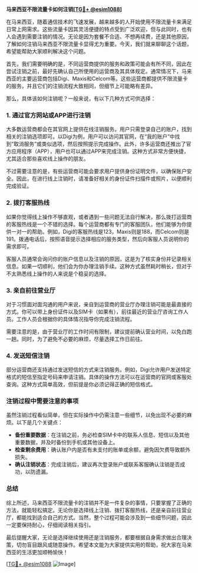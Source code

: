 **马来西亚不限流量卡如何注销[[TG💪+ @esim1088](https://t.me/s/esim1088)]**

在马来西亚，随着通信技术的飞速发展，越来越多的人开始使用不限流量卡来满足日常上网需求。这些流量卡因其灵活便捷的特点受到广泛欢迎，但与此同时，也有人会遇到需要注销的情况。无论是因为套餐不合适、不想再续费，还是其他原因，了解如何注销马来西亚不限流量卡显得尤为重要。今天，我们就来聊聊这个话题，希望能帮助大家顺利解决这个问题。

首先，我们需要明确的是，不同运营商提供的服务和政策可能会有所不同，因此在尝试注销之前，最好先确认自己所使用的运营商及其具体规定。通常情况下，马来西亚的主要运营商包括Digi、Maxis和Celcom等。这些运营商都提供不限流量卡的服务，并且它们的注销流程大致相同，但细节上可能略有差异。

那么，具体该如何注销呢？一般来说，有以下几种方式可供选择：

### 1. **通过官方网站或APP进行注销**
大多数运营商都会在其官网上提供在线注销服务。用户只需登录自己的账户，找到相关的注销选项即可。以Digi为例，用户可以访问其官网，在“我的账户”中找到“取消服务”或类似选项，然后按照提示完成操作。此外，许多运营商还推出了官方应用程序（APP），用户也可以通过APP来完成注销。这种方式非常方便快捷，尤其适合那些喜欢线上操作的朋友。

不过需要注意的是，有些运营商可能会要求用户提供身份证明文件，以确保账户安全。因此，在进行线上注销时，请准备好相关的身份证件扫描件或照片，以便顺利完成验证。

### 2. **拨打客服热线**
如果你觉得线上操作不够直观，或者遇到一些问题无法自行解决，那么拨打运营商的客服热线是一个不错的选择。每个运营商都有专门的客服团队，他们能够为你提供一对一的帮助。例如，Digi的客服热线是123，Maxis则是188，而Celcom则是191。拨通电话后，按照语音提示选择相应的服务类型，然后向客服人员说明你的需求即可。

客服人员通常会询问你的账户信息以及注销的原因，这是为了核实身份并记录相关信息。如果一切顺利，他们会为你办理注销手续。这种方式虽然耗时稍长，但对于不太熟悉线上操作的人来说是个稳妥的选择。

### 3. **亲自前往营业厅**
对于习惯面对面沟通的用户来说，亲自到运营商的营业厅办理注销可能是最直接的方式。你可以带上身份证件以及SIM卡（如果有），前往最近的营业厅咨询工作人员。工作人员会根据你的具体情况指导你完成注销流程。

需要注意的是，由于营业厅的工作时间有限制，建议提前确认营业时间，以免白跑一趟。同时，为了避免不必要的麻烦，尽量选择工作日前往。

### 4. **发送短信注销**
部分运营商还支持通过发送短信的方式来注销服务。例如，Digi允许用户发送特定格式的短信至指定号码来申请注销。具体的操作方法可以在运营商的官网或客服处查询。这种方式简单高效，但前提是你必须记得正确的短信格式。

### 注销过程中需要注意的事项

虽然注销过程看似简单，但在实际操作中仍需注意一些细节，以免出现不必要的麻烦。以下是几个关键点：

- **备份重要数据**：在注销之前，务必检查SIM卡中的联系人信息、短信以及其他重要数据，并及时备份到手机或其他设备上。
- **检查剩余费用**：确认账户内是否有未支付的账单或余额，避免因欠费导致额外损失。
- **确认注销状态**：完成注销后，建议再次登录账户或联系客服确认注销是否成功，以防遗漏。

### 总结

综上所述，马来西亚不限流量卡的注销并不是一件复杂的事情，只要掌握了正确的方法，就能轻松搞定。无论你是选择线上注销、拨打客服热线，还是亲自前往营业厅，都能找到适合自己的方式。当然，整个过程可能会涉及到一些细节问题，因此一定要保持耐心，仔细阅读相关指引。

最后提醒大家，无论是选择继续使用还是注销服务，都要根据自身需求做出合理决策，切勿盲目跟风或随意操作。希望本文能为大家提供实用的帮助，祝大家在马来西亚的生活更加顺畅愉快！

[[TG💪+ @esim1088](https://t.me/s/esim1088) ![Image](https://i.postimg.cc/4NQfJmqS/Snipaste-2025-05-13-00-14-12.png)]